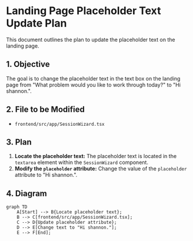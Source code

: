 # Landing Page Placeholder Text Update Plan

This document outlines the plan to update the placeholder text on the landing page.

## 1. Objective

The goal is to change the placeholder text in the text box on the landing page from "What problem would you like to work through today?" to "Hi shannon.".

## 2. File to be Modified

*   `frontend/src/app/SessionWizard.tsx`

## 3. Plan

1.  **Locate the placeholder text:** The placeholder text is located in the `textarea` element within the `SessionWizard` component.
2.  **Modify the `placeholder` attribute:** Change the value of the `placeholder` attribute to "Hi shannon.".

## 4. Diagram

```mermaid
graph TD
    A[Start] --> B{Locate placeholder text};
    B --> C[frontend/src/app/SessionWizard.tsx];
    C --> D{Update placeholder attribute};
    D --> E[Change text to "Hi shannon."];
    E --> F[End];